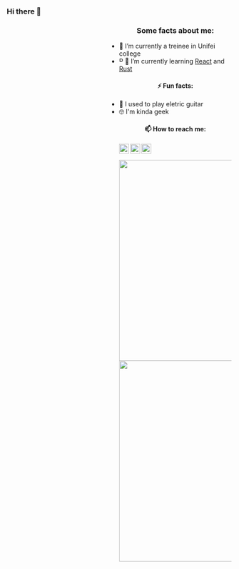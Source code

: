 ### Hi there 👋

<!--
**ppcamp/ppcamp** is a ✨ _special_ ✨ repository because its `README.md` (this file) appears on your GitHub profile.

Here are some ideas to get you started:

-  ...
- 👯 I’m looking to collaborate on ...
- 🤔 I’m looking for help with ...
- 💬 Ask me about ...
-->

<p align="left" style="height:600px; float:left; width:50%; display:inline-block">
  <h3 align="center"> Some facts about me: </h3>
  <ul>
    <li> 🔭 I’m currently a treinee in Unifei college </li>
    <li> 🌱 I’m currently learning <a href="https://reactjs.org/"> <img align="left" alt="React" width="10px" src="https://cdn.jsdelivr.net/npm/simple-icons@v3/icons/react.svg" /> React</a> and <a href="https://www.rust-lang.org/">Rust</a> </li>
  </ul>
  
  <h4 align="center"> ⚡ Fun facts: </h4>
  <ul>
  <li> 🎸 I used to play eletric guitar </li>
  <li> 🤓 I'm kinda geek </li>
  </ul>
  
  <h4 align="center"> 📫 How to reach me: </h4>
  <a href="https://linkedin.com/in/ppcamp">
    <img align="left" alt="LinkedIn" width="22px" src="https://cdn.jsdelivr.net/npm/simple-icons@v3/icons/linkedin.svg" />
  </a>
  <a href="mailto:p.augustocampos@gmail.com?subject=Contact from github">
    <img align="left" alt="Instagram" width="22px" src="https://cdn.jsdelivr.net/npm/simple-icons@v3/icons/gmail.svg" />
  </a>
  <a href="https://api.whatsapp.com/send?phone=+5533991143034">
    <img align="left" alt="Instagram" width="22px" src="https://cdn.jsdelivr.net/npm/simple-icons@v3/icons/whatsapp.svg" />
  </a>
</p>

<p align="right" style="height:600px; float:left; width:50%; display:inline-block">
  <img alt="gh-stats" width="450px" align="center" src="https://github-readme-stats.vercel.app/api?username=ppcamp&show_icons=true&theme=radical&hide_border=true" />
  <br/>
  <img alt="gh-top-langs" width="450px" align="center" src="https://github-readme-stats.vercel.app/api/top-langs/?username=ppcamp&layout=compact&langs_count=10&show_icons=true&theme=radical&hide_border=true" />
</p>

<!-- More configs in
themes: https://github.com/anuraghazra/github-readme-stats#themes
-->
